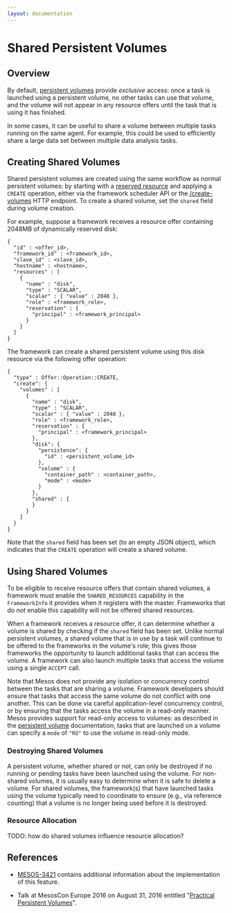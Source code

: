 ```yaml
---
layout: documentation
---
```


# Shared Persistent Volumes

## Overview

By default, [persistent volumes](persistent-volume.md) provide
_exclusive_ access: once a task is launched using a persistent volume,
no other tasks can use that volume, and the volume will not appear in
any resource offers until the task that is using it has finished.

In some cases, it can be useful to share a volume between multiple tasks
running on the same agent. For example, this could be used to
efficiently share a large data set between multiple data analysis tasks.

## Creating Shared Volumes

Shared persistent volumes are created using the same workflow as normal
persistent volumes: by starting with a
[reserved resource](reservation.md) and applying a `CREATE` operation,
either via the framework scheduler API or the
[/create-volumes](endpoints/master/create-volumes.md) HTTP endpoint. To
create a shared volume, set the `shared` field during volume creation.

For example, suppose a framework receives a resource offer containing
2048MB of dynamically reserved disk:

```
{
  "id" : <offer_id>,
  "framework_id" : <framework_id>,
  "slave_id" : <slave_id>,
  "hostname" : <hostname>,
  "resources" : [
    {
      "name" : "disk",
      "type" : "SCALAR",
      "scalar" : { "value" : 2048 },
      "role" : <framework_role>,
      "reservation" : {
        "principal" : <framework_principal>
      }
    }
  ]
}
```

The framework can create a shared persistent volume using this disk
resource via the following offer operation:

```
{
  "type" : Offer::Operation::CREATE,
  "create": {
    "volumes" : [
      {
        "name" : "disk",
        "type" : "SCALAR",
        "scalar" : { "value" : 2048 },
        "role" : <framework_role>,
        "reservation" : {
          "principal" : <framework_principal>
        },
        "disk": {
          "persistence": {
            "id" : <persistent_volume_id>
          },
          "volume" : {
            "container_path" : <container_path>,
            "mode" : <mode>
          }
        },
        "shared" : {
        }
      }
    ]
  }
}
```

Note that the `shared` field has been set (to an empty JSON object),
which indicates that the `CREATE` operation will create a shared volume.

## Using Shared Volumes

To be eligible to receive resource offers that contain shared volumes, a
framework must enable the `SHARED_RESOURCES` capability in the
`FrameworkInfo` it provides when it registers with the master.
Frameworks that do _not_ enable this capability will not be offered
shared resources.

When a framework receives a resource offer, it can determine whether a
volume is shared by checking if the `shared` field has been set. Unlike
normal persistent volumes, a shared volume that is in use by a task will
continue to be offered to the frameworks in the volume's role; this
gives those frameworks the opportunity to launch additional tasks that
can access the volume. A framework can also launch multiple tasks that
access the volume using a single `ACCEPT` call.

Note that Mesos does not provide any isolation or concurrency control
between the tasks that are sharing a volume. Framework developers should
ensure that tasks that access the same volume do not conflict with one
another. This can be done via careful application-level concurrency
control, or by ensuring that the tasks access the volume in a read-only
manner. Mesos provides support for read-only access to volumes: as
described in the [persistent volume](persistent-volume.md)
documentation, tasks that are launched on a volume can specify a `mode`
of `"RO"` to use the volume in read-only mode.

### Destroying Shared Volumes

A persistent volume, whether shared or not, can only be destroyed if no
running or pending tasks have been launched using the volume. For
non-shared volumes, it is usually easy to determine when it is safe to
delete a volume. For shared volumes, the framework(s) that have launched
tasks using the volume typically need to coordinate to ensure (e.g., via
reference counting) that a volume is no longer being used before it is
destroyed.

### Resource Allocation

TODO: how do shared volumes influence resource allocation?

## References

* [MESOS-3421](https://issues.apache.org/jira/browse/MESOS-3421)
  contains additional information about the implementation of this
  feature.

* Talk at MesosCon Europe 2016 on August 31, 2016 entitled
  "[Practical Persistent Volumes](http://schd.ws/hosted_files/mesosconeu2016/08/MesosConEurope2016PPVv1.0.pdf)".
